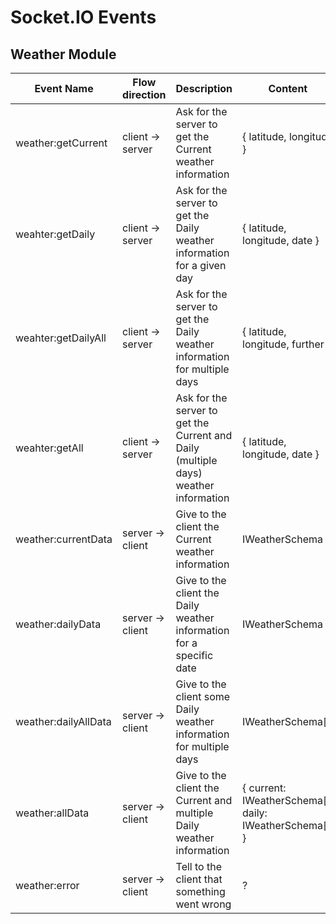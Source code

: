 # Socket.IO Events

## Weather Module

| Event Name           | Flow direction  | Description                                                                         | Content                                                |
|----------------------|-----------------|-------------------------------------------------------------------------------------|--------------------------------------------------------|
| weather:getCurrent   | client → server | Ask for the server to get the Current weather information                           | { latitude, longitude }                                |
| weahter:getDaily     | client → server | Ask for the server to get the Daily weather information for a given day             | { latitude, longitude, date }                          |
| weahter:getDailyAll  | client → server | Ask for the server to get the Daily weather information for multiple days           | { latitude, longitude, further }                       |
| weahter:getAll       | client → server | Ask for the server to get the Current and Daily (multiple days) weather information | { latitude, longitude, date }                          |
| weather:currentData  | server → client | Give to the client the Current weather information                                  | IWeatherSchema                                         |
| weather:dailyData    | server → client | Give to the client the Daily weather information for a specific date                | IWeatherSchema                                         |
| weather:dailyAllData | server → client | Give to the client some Daily weather information for multiple days                 | IWeatherSchema[]                                       |
| weather:allData      | server → client | Give to the client the Current and multiple Daily weather information               | { current: IWeatherSchema[], daily: IWeatherSchema[] } |
| weather:error        | server → client | Tell to the client that something went wrong                                        | ?                                                      |